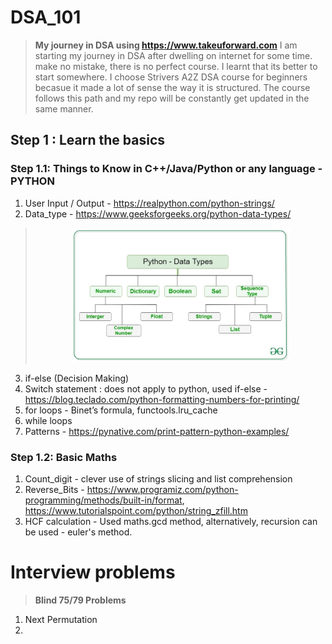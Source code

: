 # DSA_101
> **My journey in DSA using https://www.takeuforward.com**
I am starting my journey in DSA after dwelling on internet for some time. make no mistake, there is no perfect course.
I learnt that its better to start somewhere. I choose Strivers A2Z DSA course for beginners becasue it made a lot of sense the way it is structured.
The course follows this path and my repo will be constantly get updated in the same manner.

## Step 1 : Learn the basics
### Step 1.1: Things to Know in C++/Java/Python or any language - PYTHON
1. User Input / Output - https://realpython.com/python-strings/
2. Data_type - https://www.geeksforgeeks.org/python-data-types/
> <p align="center"><img src="images/Python-data-structure.jpg" width="350" alt="Data types"></p>
3. if-else (Decision Making)
4. Switch statement : does not apply to python, used if-else - https://blog.teclado.com/python-formatting-numbers-for-printing/
5. for loops - Binet’s formula, functools.lru_cache
6. while loops
7. Patterns - https://pynative.com/print-pattern-python-examples/

### Step 1.2: Basic Maths
1. Count_digit - clever use of strings slicing and list comprehension
2. Reverse_Bits - https://www.programiz.com/python-programming/methods/built-in/format, https://www.tutorialspoint.com/python/string_zfill.htm
3. HCF calculation - Used maths.gcd method, alternatively, recursion can be used - euler's method.


# Interview problems
> **Blind 75/79 Problems**
1. Next Permutation
2. 